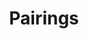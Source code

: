 ---
layout: series
title: Pairings
description:
banner_path: /images/banners/banner6.jpg
featured-category: true
_comments:
  featured-category: Do you want this category to appear on the front page?
---